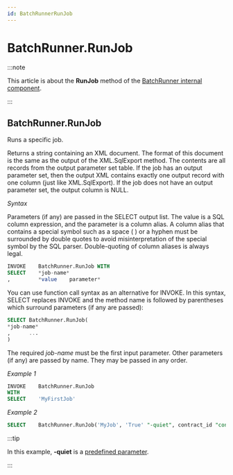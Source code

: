 ```yaml
---
id: BatchRunnerRunJob
---
```


# BatchRunner.RunJob




:::note

This article is about the **RunJob** method of the [BatchRunner internal component](/Extensions/BatchRunner_internal_component).

:::

## **BatchRunner.RunJob**

Runs a specific job.

Returns a string containing an XML document. The format of this document is the same as the output of the XML.SqlExport method. The contents are all records from the output parameter set table. If the job has an output parameter set, then the output XML contains exactly one output record with one column (just like XML.SqlExport). If the job does not have an output parameter set, the output column is NULL.

*Syntax*

Parameters (if any) are passed in the SELECT output list. The value is a SQL column expression, and the parameter is a column alias. A column alias that contains a special symbol such as a space ( ) or a hyphen must be surrounded by double quotes to avoid misinterpretation of the special symbol by the SQL parser. Double-quoting of column aliases is always legal. 

```sql
INVOKE    BatchRunner.RunJob WITH
SELECT    *job-name*
,         *value    parameter*
```

You can use function call syntax as an alternative for INVOKE. In this syntax, SELECT replaces INVOKE and the method name is followed by parentheses which surround parameters (if any are passed):

```sql
SELECT BatchRunner.RunJob(
*job-name*
,      ...
)
```

The required *job-name* must be the first input parameter. Other parameters (if any) are passed by name. They may be passed in any order.

*Example 1*

```sql
INVOKE    BatchRunner.RunJob 
WITH
SELECT    'MyFirstJob'
```

*Example 2*

```sql
SELECT    BatchRunner.RunJob('MyJob', 'True' "-quiet", contract_id "contract_id")
```


:::tip

In this example, **-quiet** is a [predefined parameter](/Extensions/BatchRunner_internal_component/BatchRunner_internal_component.md).

:::
